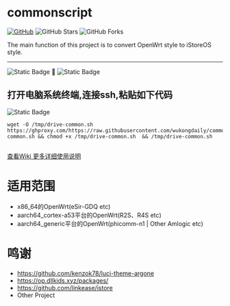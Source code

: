 # commonscript
[![GitHub](https://img.shields.io/github/license/wukongdaily/commonscript.svg?label=LICENSE&logo=github&logoColor=%20)](https://github.com/wukongdaily/commonscript/blob/master/LICENSE)
![GitHub Stars](https://img.shields.io/github/stars/wukongdaily/commonscript.svg?style=flat&logo=appveyor&label=Stars&logo=github)
![GitHub Forks](https://img.shields.io/github/forks/wukongdaily/commonscript.svg?style=flat&logo=appveyor&label=Forks&logo=github)

The main function of this project is to convert OpenWrt style to iStoreOS style.
***
<img alt="Static Badge" src="https://img.shields.io/badge/OpenWrt-01181B?logoColor=0DE7E7&label=Style&labelColor=0EE23B"> 🔄  <img alt="Static Badge" src="https://img.shields.io/badge/iStoreOS-8A2BE2?logoColor=0DE7E7&label=Style&labelColor=0EE23B">


##  打开电脑系统终端,连接ssh,粘贴如下代码
 ![Static Badge](https://img.shields.io/badge/all%20in%20one%20script-8A2BE2?logo=black&logoColor=black&label=%E7%BB%88%E7%AB%AF)
```
wget -O /tmp/drive-common.sh  https://ghproxy.com/https://raw.githubusercontent.com/wukongdaily/commonscript/master/common/drive-common.sh && chmod +x /tmp/drive-common.sh  && /tmp/drive-common.sh


```


[查看Wiki 更多详细使用说明](https://github.com/wukongdaily/commonscript/wiki/%E8%AF%B4%E6%98%8E)

# 适用范围
* x86_64的OpenWrt(eSir-GDQ etc)
* aarch64_cortex-a53平台的OpenWrt(R2S、R4S etc)
* aarch64_generic平台的OpenWrt(phicomm-n1 | Other Amlogic etc)


# 鸣谢
* https://github.com/kenzok78/luci-theme-argone
* https://op.dllkids.xyz/packages/
* https://github.com/linkease/istore
* Other Project





